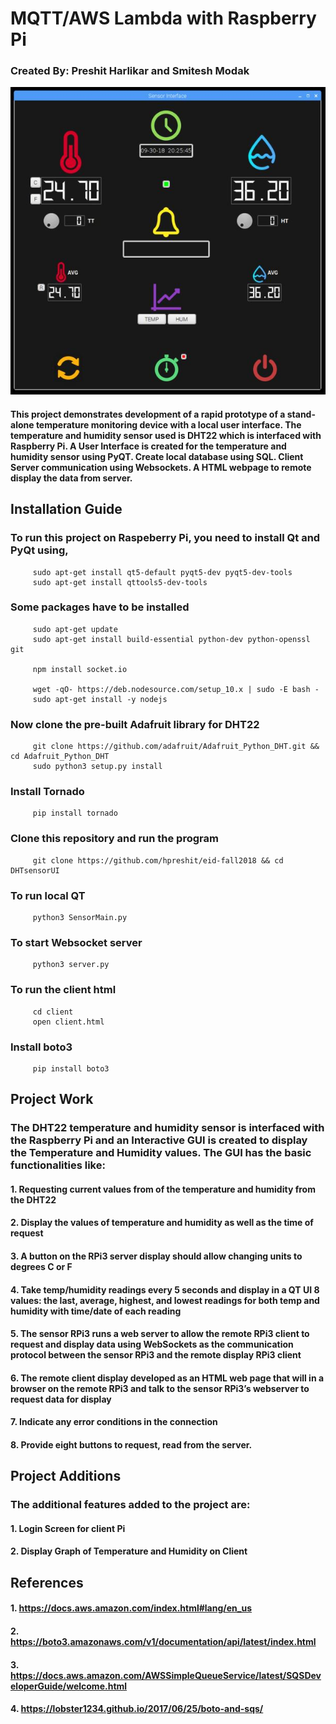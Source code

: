    # MQTT/AWS Lambda with Raspberry Pi
   
   ### Created By: Preshit Harlikar and Smitesh Modak
  
  ![GitHub Logo](SensorUI.JPG)
  
   #### This project demonstrates development of a rapid prototype of a stand-alone temperature monitoring device with a local user interface. The temperature and humidity sensor used is DHT22 which is interfaced with Raspberry Pi. A User Interface is created for the temperature and humidity sensor using PyQT. Create local database using SQL. Client Server communication using Websockets. A HTML webpage to remote display the data from server. 
   
   ## Installation Guide
   ### To run this project on Raspeberry Pi, you need to install Qt and PyQt using,
         sudo apt-get install qt5-default pyqt5-dev pyqt5-dev-tools
         sudo apt-get install qttools5-dev-tools
   
   ### Some packages have to be installed
         sudo apt-get update
         sudo apt-get install build-essential python-dev python-openssl git
         
         npm install socket.io
         
         wget -qO- https://deb.nodesource.com/setup_10.x | sudo -E bash -
         sudo apt-get install -y nodejs

   
   ### Now clone the pre-built Adafruit library for DHT22
         git clone https://github.com/adafruit/Adafruit_Python_DHT.git && cd Adafruit_Python_DHT
         sudo python3 setup.py install
   
   ### Install Tornado
         pip install tornado
         
   ### Clone this repository and run the program
         git clone https://github.com/hpreshit/eid-fall2018 && cd DHTsensorUI
   
   ### To run local QT
         python3 SensorMain.py
   
   ### To start Websocket server
         python3 server.py
   
   ### To run the client html
         cd client
         open client.html
   
   ### Install boto3
         pip install boto3
    
   ## Project Work
   ### The DHT22 temperature and humidity sensor is interfaced with the Raspberry Pi and an Interactive GUI is created to display the Temperature and Humidity values. The GUI has the basic functionalities like:
   #### 1. Requesting current values from of the temperature and humidity from the DHT22
   #### 2. Display the values of temperature and humidity as well as the time of request
   #### 3. A button on the RPi3 server display should allow changing units to degrees C or F
   #### 4. Take temp/humidity readings every 5 seconds and display in a QT UI 8 values: the last, average, highest, and lowest readings for both temp and humidity with time/date of each reading 
   #### 5. The sensor RPi3 runs a web server to allow the remote RPi3 client to request and display data using WebSockets as the communication protocol between the sensor RPi3 and the remote display RPi3 client
   #### 6. The remote client display developed as an HTML web page that will in a browser on the remote RPi3 and talk to the sensor RPi3’s webserver to request data for display
   #### 7. Indicate any error conditions in the connection
   #### 8. Provide eight buttons to request, read from the server.
   
   ## Project Additions
   ### The additional features added to the project are:
   #### 1. Login Screen for client Pi
   #### 2. Display Graph of Temperature and Humidity on Client 
   
   
   ## References
   #### 1. https://docs.aws.amazon.com/index.html#lang/en_us
   
   #### 2. https://boto3.amazonaws.com/v1/documentation/api/latest/index.html
   
   #### 3. https://docs.aws.amazon.com/AWSSimpleQueueService/latest/SQSDeveloperGuide/welcome.html
   
   #### 4. https://lobster1234.github.io/2017/06/25/boto-and-sqs/
   
   
   
